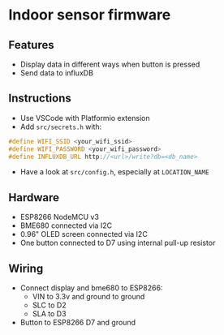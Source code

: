 # Indoor sensor firmware

## Features
- Display data in different ways when button is pressed
- Send data to influxDB

## Instructions
- Use VSCode with Platformio extension
- Add `src/secrets.h` with:
```cpp
#define WIFI_SSID <your_wifi_ssid>
#define WIFI_PASSWORD <your_wifi_password>
#define INFLUXDB_URL http://<url>/write?db=<db_name>
```
- Have a look at `src/config.h`, especially at `LOCATION_NAME`

## Hardware
- ESP8266 NodeMCU v3
- BME680 connected via I2C
- 0.96" OLED screen connected via I2C
- One button connected to D7 using internal pull-up resistor

## Wiring
- Connect display and bme680 to ESP8266:
  - VIN to 3.3v and ground to ground
  - SLC to D2
  - SLA to D3
- Button to ESP8266 D7 and ground
